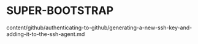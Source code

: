 # SUPER-BOOTSTRAP
content/github/authenticating-to-github/generating-a-new-ssh-key-and-adding-it-to-the-ssh-agent.md
